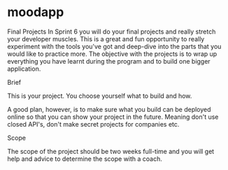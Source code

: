 # moodapp
Final Projects
In Sprint 6 you will do your final projects and really stretch your developer muscles. This is a great and fun opportunity to really experiment with the tools you've got and deep-dive into the parts that you would like to practice more. The objective with the projects is to wrap up everything you have learnt during the program and to build one bigger application. 

Brief

This is your project. You choose yourself what to build and how. 

A good plan, however, is to make sure what you build can be deployed online so that you can show your project in the future. Meaning don't use closed API's, don't make secret projects for companies etc. 

Scope

The scope of the project should be two weeks full-time and you will get help and advice to determine the scope with a coach. 

